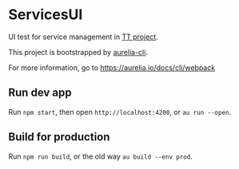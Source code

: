 # ServicesUI

UI test for service management in [TT project](https://github.com/tutinformatics/ofbiz/tree/services_endpointui).

This project is bootstrapped by [aurelia-cli](https://github.com/aurelia/cli).

For more information, go to https://aurelia.io/docs/cli/webpack

## Run dev app

Run `npm start`, then open `http://localhost:4200`, or `au run --open`.

## Build for production

Run `npm run build`, or the old way `au build --env prod`.

